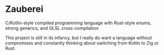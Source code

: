 # Zauberei

C/Kotlin-style compiled programming language with Rust-style enums, strong generics, and GLSL cross-compilation

This project is still in its infancy, but I really do want a language without compromises and 
constantly thinking about switching from Kotlin to Zig or Rust.
